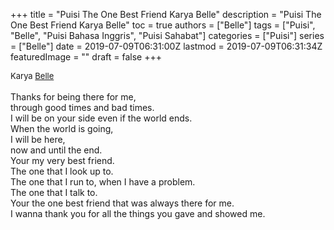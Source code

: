 +++
title = "Puisi The One Best Friend Karya Belle"
description = "Puisi The One Best Friend Karya Belle"
toc = true
authors = ["Belle"]
tags = ["Puisi", "Belle", "Puisi Bahasa Inggris", "Puisi Sahabat"]
categories = ["Puisi"]
series = ["Belle"]
date = 2019-07-09T06:31:00Z
lastmod = 2019-07-09T06:31:34Z
featuredImage = ""
draft = false
+++

<div style="text-align: justify;">
<div style="font-size: small;">Karya <a href="/authors/belle/" target="_blank">Belle</a></div><br />
Thanks for being there for me,<br />through good times and bad times.<br />I will be on your side even if the world ends.<br />When the world is going,<br />I will be here,<br />now and until the end.<br />Your my very best friend.<br />The one that I look up to.<br />The one that I run to, when I have a problem.<br />The one that I talk to.<br />Your the one best friend that was always there for me.<br />I wanna thank you for all the things you gave and showed me.</div>
